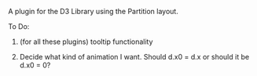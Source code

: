 A plugin for the D3 Library using the Partition layout.

To Do:

1. (for all these plugins) tooltip functionality

2. Decide what kind of animation I want. Should d.x0 = d.x or should it be d.x0 = 0?